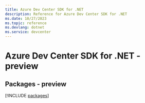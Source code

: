 ```yaml
---
title: Azure Dev Center SDK for .NET
description: Reference for Azure Dev Center SDK for .NET
ms.date: 10/27/2023
ms.topic: reference
ms.devlang: dotnet
ms.service: devcenter
---
```

# Azure Dev Center SDK for .NET - preview
## Packages - preview
[!INCLUDE [packages](dev-center-index.md)]